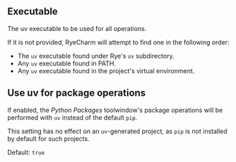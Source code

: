 ## Executable

The uv executable to be used for all operations.

If it is not provided, RyeCharm will attempt
to find one in the following order:

* The `uv` executable found under Rye's `uv` subdirectory.
* Any `uv` executable found in PATH.
* Any `uv` executable found in the project's virtual environment.


## Use uv for package operations

If enabled, the <i>Python Packages</i> toolwindow's package operations
will be performed with `uv` instead of the default `pip`.

This setting has no effect on an `uv`-generated project,
as `pip` is not installed by default for such projects.

Default: `true`
